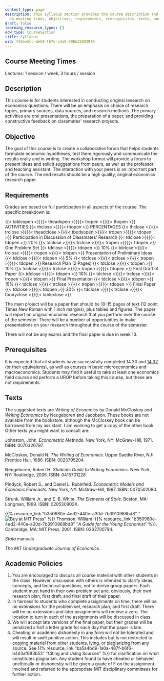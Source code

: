 ```yaml
---
content_type: page
description: This syllabus section provides the course description and information
  on meeting times, objectives, requirements, prerequisites, texts, and academic policies.
draft: false
learning_resource_types: []
ocw_type: CourseSection
title: Syllabus
uid: 7d6be2cc-de50-f67d-cda5-996b250028f0
---
```

## Course Meeting Times

Lectures: 1 session / week, 3 hours / session

## Description

This course is for students interested in conducting original research on economics questions. There will be an emphasis on choice of research topics, primary sources, data sources, and research methods. The primary activities are oral presentations, the preparation of a paper, and providing constructive feedback on classmates' research projects.

## Objective

The goal of this course is to create a collaborative forum that helps students formulate economic hypotheses, test them rigorously and communicate the results orally and in writing. The workshop format will provide a forum to present ideas and solicit suggestions from peers, as well as the professor and teaching assistant. The interaction with your peers is an important part of the course. The end results should be a high quality, original economics research paper.

## Requirements

Grades are based on full participation in all aspects of the course. The specific breakdown is:

{{< tableopen >}}{{< theadopen >}}{{< tropen >}}{{< thopen >}}
ACTIVITIES
{{< thclose >}}{{< thopen >}}
PERCENTAGES
{{< thclose >}}{{< trclose >}}{{< theadclose >}}{{< tbodyopen >}}{{< tropen >}}{{< tdopen >}}
Participation in Discussion of Classmates' Research
{{< tdclose >}}{{< tdopen >}}
20%
{{< tdclose >}}{{< trclose >}}{{< tropen >}}{{< tdopen >}}
One Problem Set
{{< tdclose >}}{{< tdopen >}}
10%
{{< tdclose >}}{{< trclose >}}{{< tropen >}}{{< tdopen >}}
Presentation of Preliminary Ideas
{{< tdclose >}}{{< tdopen >}}
5%
{{< tdclose >}}{{< trclose >}}{{< tropen >}}{{< tdopen >}}
Research Plan (2 Pages)
{{< tdclose >}}{{< tdopen >}}
10%
{{< tdclose >}}{{< trclose >}}{{< tropen >}}{{< tdopen >}}
First Draft of Paper
{{< tdclose >}}{{< tdopen >}}
10%
{{< tdclose >}}{{< trclose >}}{{< tropen >}}{{< tdopen >}}
Final Presentation
{{< tdclose >}}{{< tdopen >}}
15%
{{< tdclose >}}{{< trclose >}}{{< tropen >}}{{< tdopen >}}
Final Paper
{{< tdclose >}}{{< tdopen >}}
30%
{{< tdclose >}}{{< trclose >}}{{< tbodyclose >}}{{< tableclose >}}

The main project will be a paper that should be 10-15 pages of text (12 point Times New Roman with 1 inch margins), plus tables and figures. The paper will report on original economic research that you perform over the course of the semester. There will be a number of opportunities to make presentations on your research throughout the course of the semester.

There will not be any exams and the final paper is due in week 13.

## Prerequisites

It is expected that all students have successfully completed 14.30 and [14.32](/courses/14-32-econometrics-spring-2007) (or their equivalents), as well as courses in basic microeconomics and macroeconomics. Students may find it useful to take at least one economics field course and perform a UROP before taking this course, but these are not requirements.

## Texts

The suggested texts are *Writing of Economics* by Donald McCloskey and *Writing Economics* by Neugeboren and Jacobson. These books are not available from the bookstore, although the McCloskey book can be borrowed from my assistant. I am working to get a copy of the other book. Other texts you might want to consult are:

Johnston, John. *Econometric Methods*. New York, NY: McGraw-Hill, 1971. ISBN: 0070326797.

McCloskey, Donald N. *The Writing of Economics*. Upper Saddle River, NJ: Prentice Hall, 1986. ISBN: 0023795204.

Neugeboren, Robert H. *Students Guide to Writing Economics*. New York, NY: Routledge, 2005. ISBN: 0415701228.

Pindyck, Robert S., and Daniel L. Rubinfeld. *Econometric Models and Economic Forecasts*. New York, NY: McGraw-Hill, 1997. ISBN: 0070502080.

Strunk, William Jr., and E. B. White. *The Elements of Style*. Boston, MA: Longman, 1999. ISBN: 020530902X.

{{% resource_link "b350980e-4ed2-440e-a30d-7b3910968bd8" "![Buy at MIT Press](/images/mp_logo.gif)" %}} Thomson, William. {{% resource_link "b350980e-4ed2-440e-a30d-7b3910968bd8" "*A Guide for the Young Economist*" %}}. Cambridge, MA: MIT Press, 2001. ISBN: 0262700794.

*Stata* manuals

*The MIT Undergraduate Journal of Economics*.

## Academic Policies

1. You are encouraged to discuss all course material with other students in the class. However, discussion with others is intended to clarify ideas, concepts, and technical questions, not to derive group papers. Each student must hand in their own problem set and, obviously, their own research plan, first draft, and final draft of their paper.
2. In fairness to students who complete assignments on time, there will be no extensions for the problem set, research plan, and first draft. There will be no extensions and later assignments will receive a zero. The location to turn in each of the assignments will be discussed in class.
3. We will accept late versions of the final paper, but their grades will be penalized a half a letter grade for each day that the paper is late.
4. Cheating or academic dishonesty in any form will not be tolerated and will result in swift punitive action. This includes but is not restricted to copying material from other students, lying, or plagiarizing from any source. See {{% resource_link "ba5a4bd9-1a0a-487f-b6f6-b4d3af683b53" "Citing and Using Sources" %}} for clarification on what constitutes plagiarism. Any student found to have cheated or behaved unethically or dishonestly will be given a grade of F on the assignment involved and referred to the appropriate MIT disciplinary committees for further action.